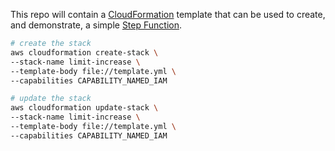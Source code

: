 This repo will contain a [CloudFormation](https://docs.aws.amazon.com/AWSCloudFormation/latest/UserGuide/Welcome.html) template that can be used to create, and demonstrate, a simple [Step Function](https://docs.aws.amazon.com/step-functions/latest/dg/welcome.html).

```sh
# create the stack
aws cloudformation create-stack \
--stack-name limit-increase \
--template-body file://template.yml \
--capabilities CAPABILITY_NAMED_IAM

# update the stack
aws cloudformation update-stack \
--stack-name limit-increase \
--template-body file://template.yml \
--capabilities CAPABILITY_NAMED_IAM
```
